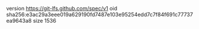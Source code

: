 version https://git-lfs.github.com/spec/v1
oid sha256:e3ac29a3eee019a629190fd7487e103e95254edd7c7f84f691c77737ea9643a8
size 1536
